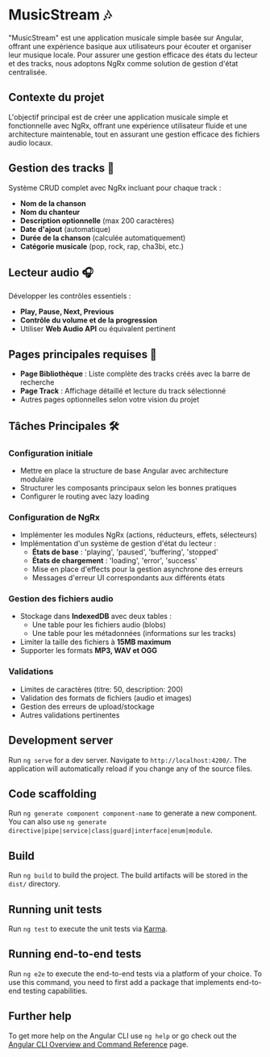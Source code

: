 # MusicStream 🎶

"MusicStream" est une application musicale simple basée sur Angular, offrant une expérience basique aux utilisateurs pour écouter et organiser leur musique locale. Pour assurer une gestion efficace des états du lecteur et des tracks, nous adoptons NgRx comme solution de gestion d'état centralisée.

## Contexte du projet

L'objectif principal est de créer une application musicale simple et fonctionnelle avec NgRx, offrant une expérience utilisateur fluide et une architecture maintenable, tout en assurant une gestion efficace des fichiers audio locaux.

## Gestion des tracks 📜

Système CRUD complet avec NgRx incluant pour chaque track :
- **Nom de la chanson**
- **Nom du chanteur**
- **Description optionnelle** (max 200 caractères)
- **Date d'ajout** (automatique)
- **Durée de la chanson** (calculée automatiquement)
- **Catégorie musicale** (pop, rock, rap, cha3bi, etc.)

## Lecteur audio 🎧

Développer les contrôles essentiels :
- **Play, Pause, Next, Previous**
- **Contrôle du volume et de la progression**
- Utiliser **Web Audio API** ou équivalent pertinent

## Pages principales requises 📄

- **Page Bibliothèque** : Liste complète des tracks créés avec la barre de recherche
- **Page Track** : Affichage détaillé et lecture du track sélectionné
- Autres pages optionnelles selon votre vision du projet

## Tâches Principales 🛠️

### Configuration initiale
- Mettre en place la structure de base Angular avec architecture modulaire
- Structurer les composants principaux selon les bonnes pratiques
- Configurer le routing avec lazy loading

### Configuration de NgRx
- Implémenter les modules NgRx (actions, réducteurs, effets, sélecteurs)
- Implémentation d'un système de gestion d'état du lecteur :
  - **États de base** : 'playing', 'paused', 'buffering', 'stopped'
  - **États de chargement** : 'loading', 'error', 'success'
  - Mise en place d'effects pour la gestion asynchrone des erreurs
  - Messages d'erreur UI correspondants aux différents états

### Gestion des fichiers audio
- Stockage dans **IndexedDB** avec deux tables :
  - Une table pour les fichiers audio (blobs)
  - Une table pour les métadonnées (informations sur les tracks)
- Limiter la taille des fichiers à **15MB maximum**
- Supporter les formats **MP3, WAV et OGG**

### Validations
- Limites de caractères (titre: 50, description: 200)
- Validation des formats de fichiers (audio et images)
- Gestion des erreurs de upload/stockage
- Autres validations pertinentes

## Development server

Run `ng serve` for a dev server. Navigate to `http://localhost:4200/`. The application will automatically reload if you change any of the source files.

## Code scaffolding

Run `ng generate component component-name` to generate a new component. You can also use `ng generate directive|pipe|service|class|guard|interface|enum|module`.

## Build

Run `ng build` to build the project. The build artifacts will be stored in the `dist/` directory.

## Running unit tests

Run `ng test` to execute the unit tests via [Karma](https://karma-runner.github.io).

## Running end-to-end tests

Run `ng e2e` to execute the end-to-end tests via a platform of your choice. To use this command, you need to first add a package that implements end-to-end testing capabilities.

## Further help

To get more help on the Angular CLI use `ng help` or go check out the [Angular CLI Overview and Command Reference](https://angular.io/cli) page.
